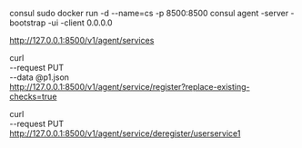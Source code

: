 consul
sudo docker run -d --name=cs -p 8500:8500 consul agent -server -bootstrap -ui -client 0.0.0.0 

http://127.0.0.1:8500/v1/agent/services

curl \
--request PUT \
--data @p1.json \
http://127.0.0.1:8500/v1/agent/service/register?replace-existing-checks=true



curl \
    --request PUT \
    http://127.0.0.1:8500/v1/agent/service/deregister/userservice1
